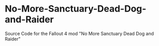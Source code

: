# No-More-Sanctuary-Dead-Dog-and-Raider
Source Code for the Fallout 4 mod "No More Sanctuary Dead Dog and Raider"
